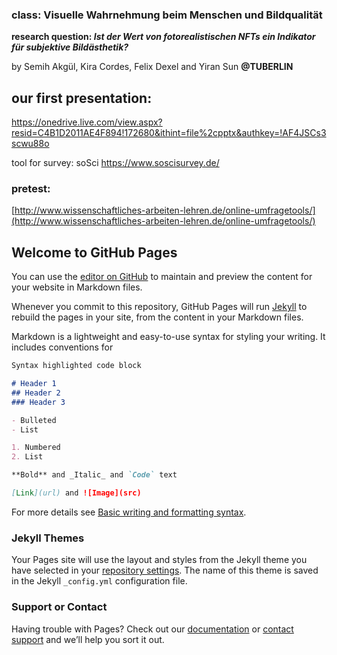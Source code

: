 

### class: Visuelle Wahrnehmung beim Menschen und Bildqualität
**research question: _Ist der Wert von fotorealistischen NFTs ein Indikator für subjektive Bildästhetik?_**

by Semih Akgül, Kira Cordes, Felix Dexel and Yiran Sun
**@TUBERLIN**

## our first presentation:
https://onedrive.live.com/view.aspx?resid=C4B1D2011AE4F894!172680&ithint=file%2cpptx&authkey=!AF4JSCs3scwu88o

tool for survey: soSci https://www.soscisurvey.de/
### pretest:
[http://www.wissenschaftliches-arbeiten-lehren.de/online-umfragetools/](http://www.wissenschaftliches-arbeiten-lehren.de/online-umfragetools/)


## Welcome to GitHub Pages

You can use the [editor on GitHub](https://github.com/9-cordes/order_experiment/edit/main/README.md) to maintain and preview the content for your website in Markdown files.

Whenever you commit to this repository, GitHub Pages will run [Jekyll](https://jekyllrb.com/) to rebuild the pages in your site, from the content in your Markdown files.

Markdown is a lightweight and easy-to-use syntax for styling your writing. It includes conventions for

```markdown
Syntax highlighted code block

# Header 1
## Header 2
### Header 3

- Bulleted
- List

1. Numbered
2. List

**Bold** and _Italic_ and `Code` text

[Link](url) and ![Image](src)
```

For more details see [Basic writing and formatting syntax](https://docs.github.com/en/github/writing-on-github/getting-started-with-writing-and-formatting-on-github/basic-writing-and-formatting-syntax).

### Jekyll Themes

Your Pages site will use the layout and styles from the Jekyll theme you have selected in your [repository settings](https://github.com/9-cordes/order_experiment/settings/pages). The name of this theme is saved in the Jekyll `_config.yml` configuration file.

### Support or Contact

Having trouble with Pages? Check out our [documentation](https://docs.github.com/categories/github-pages-basics/) or [contact support](https://support.github.com/contact) and we’ll help you sort it out.
